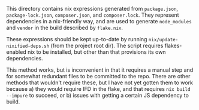 This directory contains nix expressions generated from `package.json`,
`package-lock.json`, `composer.json`, and `composer.lock`. They represent dependencies
in a nix-friendly way, and are used to generate `node_modules` and `vendor` in
the build described by `flake.nix`.

These expressions should be kept up-to-date by running `nix/update-nixified-deps.sh`
(from the project root dir). The script requires flakes-enabled nix to be installed,
but other than that provisions its own dependencies.

This method works, but is inconvenient in that it requires a manual step and
for somewhat redundant files to be committed to the repo. There are other
methods that wouldn't require these, but I have not yet gotten them to work because
a) they would require IFD in the flake, and that requires `nix build --impure` to
succeed, or b) issues with getting a certain JS dependency to build.
